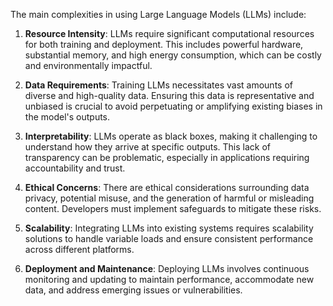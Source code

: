 The main complexities in using Large Language Models (LLMs) include:

1. **Resource Intensity**: LLMs require significant computational resources for both training and deployment. This includes powerful hardware, substantial memory, and high energy consumption, which can be costly and environmentally impactful.

2. **Data Requirements**: Training LLMs necessitates vast amounts of diverse and high-quality data. Ensuring this data is representative and unbiased is crucial to avoid perpetuating or amplifying existing biases in the model's outputs.

3. **Interpretability**: LLMs operate as black boxes, making it challenging to understand how they arrive at specific outputs. This lack of transparency can be problematic, especially in applications requiring accountability and trust.

4. **Ethical Concerns**: There are ethical considerations surrounding data privacy, potential misuse, and the generation of harmful or misleading content. Developers must implement safeguards to mitigate these risks.

5. **Scalability**: Integrating LLMs into existing systems requires scalability solutions to handle variable loads and ensure consistent performance across different platforms.

6. **Deployment and Maintenance**: Deploying LLMs involves continuous monitoring and updating to maintain performance, accommodate new data, and address emerging issues or vulnerabilities.
